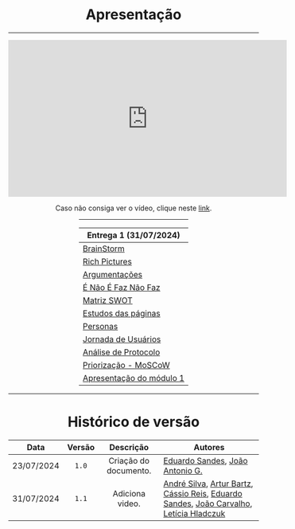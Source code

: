 <center>

# Apresentação

</center>

---

<center>

<iframe width="560" height="315" src="https://www.youtube.com/embed/aziU6zmd6IQ?si=UJ8KMQzzNGs2ojtA" title="YouTube video player" frameborder="0" allow="accelerometer; autoplay; clipboard-write; encrypted-media; gyroscope; picture-in-picture; web-share" referrerpolicy="strict-origin-when-cross-origin" allowfullscreen></iframe>

</center>

<center>

Caso não consiga ver o vídeo, clique neste [link](https://youtu.be/aziU6zmd6IQ?si=gfKB77-5KiyNXt0a).

</center>

<div style="margin: 0 auto; width: fit-content;">

---

| Entrega 1 (31/07/2024)                                                                                        |
|---------------------------------------------------------------------------------------------------------------|
| [BrainStorm](https://hunter104.github.io/requisitos-quintoandar-2024.1/#/Modulo-1/pre-rastreabilidade/mapa-mental)                                                                                               |
| [Rich Pictures](https://hunter104.github.io/requisitos-quintoandar-2024.1/#/Modulo-1/pre-rastreabilidade/rich-pictures)                                                                                            |
| [Argumentações](https://hunter104.github.io/requisitos-quintoandar-2024.1/#/Modulo-1/pre-rastreabilidade/argumentacao)                                                                                            |
| [É Não É Faz Não Faz](https://hunter104.github.io/requisitos-quintoandar-2024.1/#/Modulo-1/pre-rastreabilidade/faznfaz)                                                                                      |
| [Matriz SWOT](https://hunter104.github.io/requisitos-quintoandar-2024.1/#/Modulo-1/pre-rastreabilidade/swot)                                                                                               |
| [Estudos das páginas](https://hunter104.github.io/requisitos-quintoandar-2024.1/#/Modulo-1/pre-rastreabilidade/sobre)                                                                                       |
| [Personas](https://hunter104.github.io/requisitos-quintoandar-2024.1/#/Modulo-1/elicitacao/personas)                                                                                                  |
| [Jornada de Usuários](https://hunter104.github.io/requisitos-quintoandar-2024.1/#/Modulo-1/elicitacao/jornada-usuario)                                                                                       |
| [Análise de Protocolo](https://hunter104.github.io/requisitos-quintoandar-2024.1/#/Modulo-1/elicitacao/analise-protocolo)                                                                                      |
| [Priorização - MoSCoW](https://hunter104.github.io/requisitos-quintoandar-2024.1/#/Modulo-1/elicitacao/priorizacao)                                                                                      |
| [Apresentação do módulo 1](https://hunter104.github.io/requisitos-quintoandar-2024.1/#/Modulo-1/apresentacao) |

</div>

---

<center>

# Histórico de versão

</center>

<div style="margin: 0 auto; width: fit-content;">

|    Data    | Versão |       Descrição       | Autores                                                                                                                                                                                                                                                                                 |
|:----------:|:------:|:---------------------:|-----------------------------------------------------------------------------------------------------------------------------------------------------------------------------------------------------------------------------------------------------------------------------------------|
| 23/07/2024 | `1.0`  | Criação do documento. | [Eduardo Sandes](https://github.com/DiceRunner714), [João Antonio G.](https://github.com/joaoseisei)                                                                                                                                                                                    |
| 31/07/2024 | `1.1`  |    Adiciona video.    | [André Silva](https://github.com/Hunter104), [Artur Bartz](https://github.com/H0lzz), [Cássio Reis](https://github.com/csreis72), [Eduardo Sandes](https://github.com/DiceRunner714), [João Carvalho](https://github.com/joaoseisei), [Letícia Hladczuk](https://github.com/HladczukLe) |


</div>